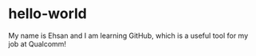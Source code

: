# hello-world
My name is Ehsan and I am learning GitHub, which is a useful tool for my job at Qualcomm!
